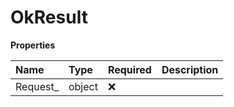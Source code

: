 # OkResult

**Properties**

| Name      | Type   | Required | Description |
| :-------- | :----- | :------- | :---------- |
| Request\_ | object | ❌       |             |

<!-- This file was generated by liblab | https://liblab.com/ -->
